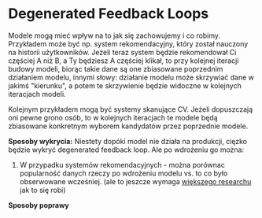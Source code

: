# Degenerated Feedback Loops
Modele mogą mieć wpływ na to jak się zachowujemy i co robimy. Przykładem może być np. system rekomendacyjny, który został nauczony na historii użytkowników. Jeżeli teraz system będzie rekomendował Ci częściej A niż B, a Ty będziesz A częściej klikał, to przy kolejnej iteracji budowy modeli, biorąc takie dane są one zbiasowane poprzednim działaniem modelu, innymi słowy: działanie modelu może skrzywiać dane w jakimś "kierunku", a potem te skrzywienie będzie widoczne w kolejnych iteracjach modeli.

Kolejnym przykładem mogą być systemy skanujące CV. Jeżeli dopuszczają oni pewne grono osób, to w kolejnych iteracjach te modele będą zbiasowane konkretnym wyborem kandydatów przez poprzednie modele.

**Sposoby wykrycia:**
Niestety dopóki model nie działa na produkcji, cięzko będzie wykryć degenerated feedback loop. Ale po wdrożeniu go można:
1. W przypadku systemów rekomendacyjnych - można porównac popularność danych rzeczy po wdrożeniu modelu vs. to co było obserwowane wcześniej. (ale to jeszcze wymaga [większego researchu](https://arxiv.org/abs/2111.09963) jak to się robi)

**Sposoby poprawy**
